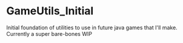 # GameUtils_Initial
Initial foundation of utilities to use in future java games that I'll make.
Currently a super bare-bones WIP
